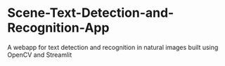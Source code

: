 # Scene-Text-Detection-and-Recognition-App
A webapp for text detection and recognition in natural images built using OpenCV and Streamlit
